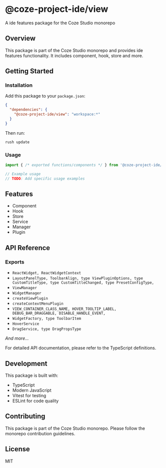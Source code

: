 # @coze-project-ide/view

A ide features package for the Coze Studio monorepo

## Overview

This package is part of the Coze Studio monorepo and provides ide features functionality. It includes component, hook, store and more.

## Getting Started

### Installation

Add this package to your `package.json`:

```json
{
  "dependencies": {
    "@coze-project-ide/view": "workspace:*"
  }
}
```

Then run:

```bash
rush update
```

### Usage

```typescript
import { /* exported functions/components */ } from '@coze-project-ide/view';

// Example usage
// TODO: Add specific usage examples
```

## Features

- Component
- Hook
- Store
- Service
- Manager
- Plugin

## API Reference

### Exports

- `ReactWidget, ReactWidgetContext`
- `LayoutPanelType,
  ToolbarAlign,
  type ViewPluginOptions,
  type CustomTitleType,
  type CustomTitleChanged,
  type PresetConfigType,`
- `ViewManager`
- `WidgetManager`
- `createViewPlugin`
- `createContextMenuPlugin`
- `VIEW_CONTAINER_CLASS_NAME,
  HOVER_TOOLTIP_LABEL,
  DEBUG_BAR_DRAGGABLE,
  DISABLE_HANDLE_EVENT,`
- `WidgetFactory, type ToolbarItem`
- `HoverService`
- `DragService, type DragPropsType`

*And more...*

For detailed API documentation, please refer to the TypeScript definitions.

## Development

This package is built with:

- TypeScript
- Modern JavaScript
- Vitest for testing
- ESLint for code quality

## Contributing

This package is part of the Coze Studio monorepo. Please follow the monorepo contribution guidelines.

## License

MIT
